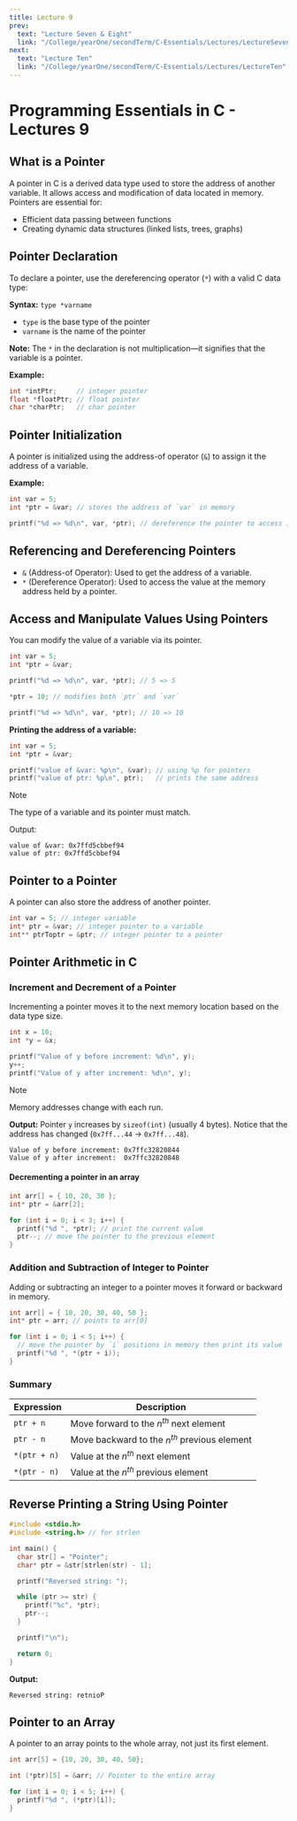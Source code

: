 ```yaml
---
title: Lecture 9
prev:
  text: "Lecture Seven & Eight"
  link: "/College/yearOne/secondTerm/C-Essentials/Lectures/LectureSevenToEight"
next:
  text: "Lecture Ten"
  link: "/College/yearOne/secondTerm/C-Essentials/Lectures/LectureTen"
---
```


# Programming Essentials in C - Lectures 9

## What is a Pointer

A pointer in C is a derived data type used to store the address of another variable.
It allows access and modification of data located in memory. Pointers are essential for:

- Efficient data passing between functions
- Creating dynamic data structures (linked lists, trees, graphs)

## Pointer Declaration

To declare a pointer, use the dereferencing operator (`*`) with a valid C data type:

**Syntax:**
`type *varname`

- `type` is the base type of the pointer
- `varname` is the name of the pointer

**Note:** The `*` in the declaration is not multiplication—it signifies that the variable is a pointer.

**Example:**

```C
int *intPtr;     // integer pointer
float *floatPtr; // float pointer
char *charPtr;   // char pointer
```

## Pointer Initialization

A pointer is initialized using the address-of operator (`&`) to assign it the address of a variable.

**Example:**

```C
int var = 5;
int *ptr = &var; // stores the address of `var` in memory

printf("%d => %d\n", var, *ptr); // dereference the pointer to access its value
```

## Referencing and Dereferencing Pointers

- `&` (Address-of Operator): Used to get the address of a variable.
- `*` (Dereference Operator): Used to access the value at the memory address held by a pointer.

## Access and Manipulate Values Using Pointers

You can modify the value of a variable via its pointer.

```C
int var = 5;
int *ptr = &var;

printf("%d => %d\n", var, *ptr); // 5 => 5

*ptr = 10; // modifies both `ptr` and `var`

printf("%d => %d\n", var, *ptr); // 10 => 10
```

**Printing the address of a variable:**

```C
int var = 5;
int *ptr = &var;

printf("value of &var: %p\n", &var); // using %p for pointers
printf("value of ptr: %p\n", ptr);   // prints the same address
```

> [!NOTE]
> The type of a variable and its pointer must match.

Output:

```
value of &var: 0x7ffd5cbbef94
value of ptr: 0x7ffd5cbbef94
```

## Pointer to a Pointer

A pointer can also store the address of another pointer.

```C
int var = 5; // integer variable
int* ptr = &var; // integer pointer to a variable
int** ptrToptr = &ptr; // integer pointer to a pointer
```

## Pointer Arithmetic in C

### Increment and Decrement of a Pointer

Incrementing a pointer moves it to the next memory location based on the data type size.

```C
int x = 10;
int *y = &x;

printf("Value of y before increment: %d\n", y);
y++;
printf("Value of y after increment: %d\n", y);
```

> [!NOTE]
> Memory addresses change with each run.

**Output:**
Pointer `y` increases by `sizeof(int)` (usually 4 bytes).
Notice that the address has changed (`0x7ff...44` -> `0x7ff...48`).

```
Value of y before increment: 0x7ffc32820844
Value of y after increment:  0x7ffc32820848
```

#### Decrementing a pointer in an array

```C
int arr[] = { 10, 20, 30 };
int* ptr = &arr[2];

for (int i = 0; i < 3; i++) {
  printf("%d ", *ptr); // print the current value
  ptr--; // move the pointer to the previous element
}
```

### Addition and Subtraction of Integer to Pointer

Adding or subtracting an integer to a pointer moves it forward or backward in memory.

```C
int arr[] = { 10, 20, 30, 40, 50 };
int* ptr = arr; // points to arr[0]

for (int i = 0; i < 5; i++) {
  // move the pointer by `i` positions in memory then print its value
  printf("%d ", *(ptr + i));
}
```

### Summary

| Expression   | Description                                    |
| ------------ | ---------------------------------------------- |
| `ptr + n`    | Move forward to the $n^{th}$ next element      |
| `ptr - n`    | Move backward to the $n^{th}$ previous element |
| `*(ptr + n)` | Value at the $n^{th}$ next element             |
| `*(ptr - n)` | Value at the $n^{th}$ previous element         |

## Reverse Printing a String Using Pointer

```C
#include <stdio.h>
#include <string.h> // for strlen

int main() {
  char str[] = "Pointer";
  char* ptr = &str[strlen(str) - 1];

  printf("Reversed string: ");

  while (ptr >= str) {
    printf("%c", *ptr);
    ptr--;
  }

  printf("\n");

  return 0;
}
```

**Output:**

```
Reversed string: retnioP
```

## Pointer to an Array

A pointer to an array points to the whole array, not just its first element.

```C
int arr[5] = {10, 20, 30, 40, 50};

int (*ptr)[5] = &arr; // Pointer to the entire array

for (int i = 0; i < 5; i++) {
  printf("%d ", (*ptr)[i]);
}
```
